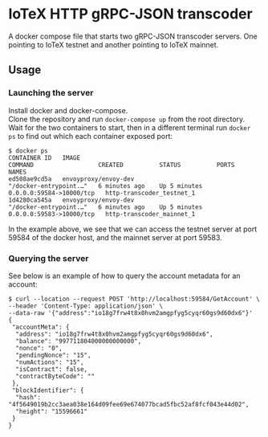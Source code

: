 # IoTeX HTTP gRPC-JSON transcoder

A docker compose file that starts two gRPC-JSON transcoder servers. One pointing to IoTeX testnet and another pointing to IoTeX mainnet.  

## Usage

### Launching the server

Install docker and docker-compose.  
Clone the repository and run `docker-compose up` from the root directory.  
Wait for the two containers to start, then in a different terminal run `docker ps` to find out which each container exposed port:  

```terminal
$ docker ps
CONTAINER ID   IMAGE                                                           COMMAND                  CREATED          STATUS          PORTS                      NAMES
ed508ae9cd5a   envoyproxy/envoy-dev                                            "/docker-entrypoint.…"   6 minutes ago    Up 5 minutes    0.0.0.0:59584->10000/tcp   http-transcoder_testnet_1
1d4280ca545a   envoyproxy/envoy-dev                                            "/docker-entrypoint.…"   6 minutes ago    Up 5 minutes    0.0.0.0:59583->10000/tcp   http-transcoder_mainnet_1
```

In the example above, we see that we can access the testnet server at port 59584 of the docker host, and the mainnet server at port 59583.  

### Querying the server

See below is an example of how to query the account metadata for an account:  

```terminal
$ curl --location --request POST 'http://localhost:59584/GetAccount' \
--header 'Content-Type: application/json' \
--data-raw '{"address":"io18g7frw4t8x0hvm2amgpfyg5cyqr60gs9d60dx6"}'
{
 "accountMeta": {
  "address": "io18g7frw4t8x0hvm2amgpfyg5cyqr60gs9d60dx6",
  "balance": "997711804000000000000",
  "nonce": "0",
  "pendingNonce": "15",
  "numActions": "15",
  "isContract": false,
  "contractByteCode": ""
 },
 "blockIdentifier": {
  "hash": "4f5649019b2cc3aea038e164d09fee69e674077bcad5fbc52af8fcf043e44d02",
  "height": "15596661"
 }
}
```
